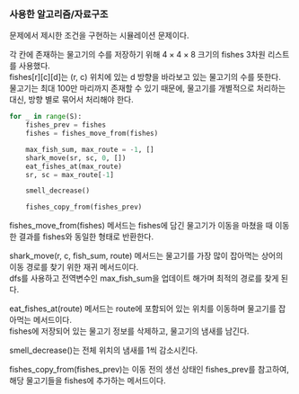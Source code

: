 ### 사용한 알고리즘/자료구조

문제에서 제시한 조건을 구현하는 시뮬레이션 문제이다.

각 칸에 존재하는 물고기의 수를 저장하기 위해 $4 \times 4 \times 8$ 크기의 fishes 3차원 리스트를 사용했다.  
fishes[r][c][d]는 (r, c) 위치에 있는 d 방향을 바라보고 있는 물고기의 수를 뜻한다.  
물고기는 최대 100만 마리까지 존재할 수 있기 때문에,
물고기를 개별적으로 처리하는 대신, 방향 별로 묶어서 처리해야 한다.

```python
for _ in range(S):
    fishes_prev = fishes
    fishes = fishes_move_from(fishes)

    max_fish_sum, max_route = -1, []
    shark_move(sr, sc, 0, [])
    eat_fishes_at(max_route)
    sr, sc = max_route[-1]

    smell_decrease()

    fishes_copy_from(fishes_prev)
```

fishes_move_from(fishes) 메서드는 fishes에 담긴 물고기가 이동을 마쳤을 때 이동한 결과를 fishes와 동일한 형태로 반환한다.

shark_move(r, c, fish_sum, route) 메서드는 물고기를 가장 많이 잡아먹는 상어의 이동 경로를 찾기 위한 재귀 메서드이다.  
dfs를 사용하고 전역변수인 max_fish_sum을 업데이트 해가며 최적의 경로를 찾게 된다.

eat_fishes_at(route) 메서드는 route에 포함되어 있는 위치를 이동하며 물고기를 잡아먹는 메서드이다.  
fishes에 저장되어 있는 물고기 정보를 삭제하고, 물고기의 냄새를 남긴다.

smell_decrease()는 전체 위치의 냄새를 1씩 감소시킨다.

fishes_copy_from(fishes_prev)는 이동 전의 생선 상태인 fishes_prev를 참고하여, 해당 물고기들을 fishes에 추가하는 메서드이다.
